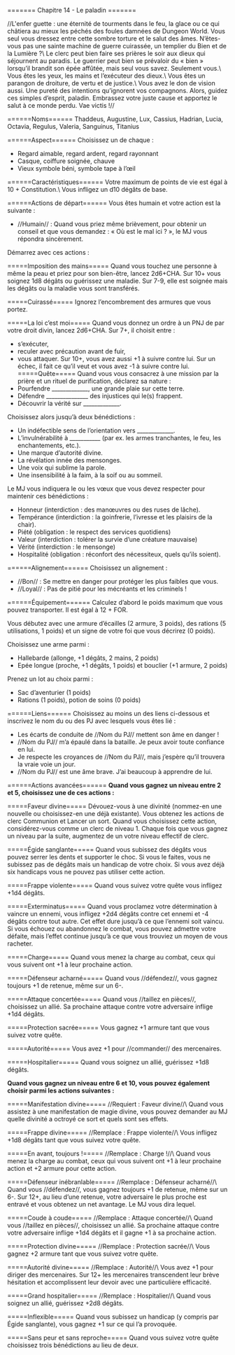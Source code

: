 ======= Chapitre 14 - Le paladin =======

//L'enfer guette : une éternité de tourments dans le feu, la glace ou ce qui châtiera au mieux les péchés des foules damnées de Dungeon World. Vous seul vous dressez entre cette sombre torture et le salut des âmes. N’êtes-vous pas une sainte machine de guerre cuirassée, un templier du
Bien et de la Lumière ?\\
Le clerc peut bien faire ses prières le soir aux
dieux qui séjournent au paradis. Le guerrier
peut bien se prévaloir du « bien » lorsqu’il
brandit son épée affûtée, mais seul vous savez.
Seulement vous.\\
Vous êtes les yeux, les mains et l’exécuteur des
dieux.\\
Vous êtes un parangon de droiture, de vertu et
de justice.\\
Vous avez le don de vision aussi. Une pureté des
intentions qu’ignorent vos compagnons. Alors,
guidez ces simples d’esprit, paladin. Embrassez
votre juste cause et apportez le salut à ce monde
perdu. Vae victis !//

======Noms======
Thaddeus, Augustine, Lux, Cassius, Hadrian,
Lucia, Octavia, Regulus, Valeria, Sanguinus,
Titanius

======Aspect======
Choisissez un de chaque :
  * Regard aimable, regard ardent, regard rayonnant
  * Casque, coiffure soignée, chauve
  * Vieux symbole béni, symbole tape à l’œil

======Caractéristiques======
Votre maximum de points de vie est égal à 10 +
Constitution.\\
Vous infligez un d10 dégâts de base.

======Actions de départ======
Vous êtes humain et votre action est la suivante :
  * //Humain// : Quand vous priez même
brièvement, pour obtenir un conseil
et que vous demandez : « Où est le mal
ici ? », le MJ vous répondra sincèrement.

Démarrez avec ces actions :

=====Imposition des mains=====
Quand vous touchez une personne à même
la peau et priez pour son bien-être, lancez
2d6+CHA. Sur 10+ vous soignez 1d8 dégâts
ou guérissez une maladie. Sur 7-9, elle est
soignée mais les dégâts ou la maladie vous sont
transférés.

=====Cuirassé=====
Ignorez l’encombrement des armures que vous
portez.

=====La loi c’est moi=====
Quand vous donnez un ordre à un PNJ de par
votre droit divin, lancez 2d6+CHA. Sur 7+, il
choisit entre :
  * s’exécuter,
  * reculer avec précaution avant de fuir, 
  * vous attaquer.
Sur 10+, vous avez aussi +1 à suivre contre lui.
Sur un échec, il fait ce qu’il veut et vous avez -1
à suivre contre lui.
=====Quête=====
Quand vous vous consacrez à une mission par
la prière et un rituel de purification, déclarez sa
nature :
  * Pourfendre _____________, une grande plaie sur cette terre.
  * Défendre _______________ des injustices qui le(s) frappent.
  * Découvrir la vérité sur _____________.

Choisissez alors jusqu’à deux bénédictions :
  * Un indéfectible sens de l’orientation vers _____________.
  * L’invulnérabilité à ___________ (par ex. les armes tranchantes, le feu, les enchantements, etc.).
  * Une marque d’autorité divine.
  * La révélation innée des mensonges.
  * Une voix qui sublime la parole.
  * Une insensibilité à la faim, à la soif ou au
sommeil.

Le MJ vous indiquera le ou les vœux que
vous devez respecter pour maintenir ces
bénédictions :
  * Honneur (interdiction : des manœuvres ou des ruses de lâche).
  * Tempérance (interdiction : la goinfrerie, l’ivresse et les plaisirs de la chair).
  * Piété (obligation : le respect des services quotidiens)
  * Valeur (interdiction : tolérer la survie d’une créature mauvaise)
  * Vérité (interdiction : le mensonge)
  * Hospitalité (obligation : réconfort des nécessiteux, quels qu’ils soient).

======Alignement======
Choisissez un alignement :
  * //Bon// : Se mettre en danger pour protéger les plus faibles que vous.
  * //Loyal// : Pas de pitié pour les mécréants et
les criminels !

======Équipement======
Calculez d’abord le poids maximum que vous
pouvez transporter. Il est égal à 12 + FOR.

Vous débutez avec une armure d’écailles
(2 armure, 3 poids), des rations (5 utilisations,
1 poids) et un signe de votre foi que vous
décrirez (0 poids).

Choisissez une arme parmi :
  * Hallebarde (allonge, +1 dégâts, 2 mains, 2 poids)
  * Epée longue (proche, +1 dégâts, 1 poids) et bouclier (+1 armure, 2 poids)

Prenez un lot au choix parmi :
  * Sac d’aventurier (1 poids)
  * Rations (1 poids), potion de soins (0 poids)

======Liens======
Choisissez au moins un des liens ci-dessous et
inscrivez le nom du ou des PJ avec lesquels vous
êtes lié :
  * Les écarts de conduite de //Nom du PJ// mettent son âme en danger !
  * //Nom du PJ// m’a épaulé dans la bataille. Je peux avoir toute confiance en lui.
  * Je respecte les croyances de //Nom du PJ//, mais j’espère qu’il trouvera la vraie voie un jour.
  * //Nom du PJ// est une âme brave. J’ai beaucoup à apprendre de lui.

======Actions avancées======
**Quand vous gagnez un niveau entre 2 et 5,
choisissez une de ces actions :**

=====Faveur divine=====
Dévouez-vous à une divinité (nommez-en une
nouvelle ou choisissez-en une déjà existante).
Vous obtenez les actions de clerc Communion
et Lancer un sort. Quand vous choisissez
cette action, considérez-vous comme un clerc
de niveau 1. Chaque fois que vous gagnez un
niveau par la suite, augmentez de un votre
niveau effectif de clerc.

=====Égide sanglante=====
Quand vous subissez des dégâts vous pouvez
serrer les dents et supporter le choc. Si vous
le faites, vous ne subissez pas de dégâts mais
un handicap de votre choix. Si vous avez déjà
six handicaps vous ne pouvez pas utiliser cette
action.

=====Frappe violente=====
Quand vous suivez votre quête vous infligez
+1d4 dégâts.

=====Exterminatus=====
Quand vous proclamez votre détermination à
vaincre un ennemi, vous infligez +2d4 dégâts
contre cet ennemi et -4 dégâts contre tout
autre. Cet effet dure jusqu’à ce que l’ennemi
soit vaincu. Si vous échouez ou abandonnez
le combat, vous pouvez admettre votre défaite,
mais l’effet continue jusqu’à ce que vous
trouviez un moyen de vous racheter.

=====Charge=====
Quand vous menez la charge au combat, ceux
qui vous suivent ont +1 à leur prochaine action.

=====Défenseur acharné=====
Quand vous //défendez//, vous gagnez toujours +1
de retenue, même sur un 6-.

=====Attaque concertée=====
Quand vous //taillez en pièces//, choisissez un allié.
Sa prochaine attaque contre votre adversaire
inflige +1d4 dégâts.

=====Protection sacrée=====
Vous gagnez +1 armure tant que vous suivez
votre quête.

=====Autorité=====
Vous avez +1 pour //commander// des mercenaires.

=====Hospitalier=====
Quand vous soignez un allié, guérissez +1d8
dégâts.

**Quand vous gagnez un niveau entre 6 et 10,
vous pouvez également choisir parmi les actions
suivantes :**

=====Manifestation divine=====
//Requiert : Faveur divine//\\
Quand vous assistez à une manifestation de
magie divine, vous pouvez demander au MJ
quelle divinité a octroyé ce sort et quels sont ses
effets.

=====Frappe divine=====
//Remplace : Frappe violente//\\
Vous infligez +1d8 dégâts tant que vous suivez
votre quête.

=====En avant, toujours !=====
//Remplace : Charge !//\\
Quand vous menez la charge au combat, ceux
qui vous suivent ont +1 à leur prochaine action
et +2 armure pour cette action.

=====Défenseur inébranlable=====
//Remplace : Défenseur acharné//\\
Quand vous //défendez//, vous gagnez toujours +1
de retenue, même sur un 6-. Sur 12+, au lieu
d’une retenue, votre adversaire le plus proche
est entravé et vous obtenez un net avantage. Le
MJ vous dira lequel.

=====Coude à coude=====
//Remplace : Attaque concertée//\\
Quand vous //taillez en pièces//, choisissez un allié.
Sa prochaine attaque contre votre adversaire
inflige +1d4 dégâts et il gagne +1 à sa prochaine
action.

=====Protection divine=====
//Remplace : Protection sacrée//\\
Vous gagnez +2 armure tant que vous suivez
votre quête.

=====Autorité divine=====
//Remplace : Autorité//\\
Vous avez +1 pour diriger des mercenaires. Sur
12+ les mercenaires transcendent leur brève
hésitation et accomplissent leur devoir avec une
particulière efficacité.

=====Grand hospitalier=====
//Remplace : Hospitalier//\\
Quand vous soignez un allié, guérissez +2d8
dégâts.

=====Inflexible=====
Quand vous subissez un handicap (y compris
par Égide sanglante), vous gagnez +1 sur ce qui
l’a provoquée.

=====Sans peur et sans reproche=====
Quand vous suivez votre quête choisissez trois
bénédictions au lieu de deux.
